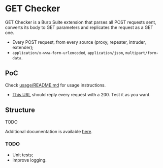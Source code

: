 # GET Checker

GET Checker is a Burp Suite extension that parses all POST requests sent, converts its body to GET parameters and replicates the request as a GET one.
- Every POST request, from every source (proxy, repeater, intruder, extender);
- `application/x-www-form-urlencoded`, `application/json`, `multipart/form-data`.

## PoC
Check [usage/README.md](usage/README.md) for usage instructions.
- [This URL](http://i.geraldino2.com/dr?status=200&body=ok) should reply every request with a 200. Test it as you want.

## Structure
TODO

Additional documentation is available [here](docs.md).

### TODO
- Unit tests;
- Improve logging.
